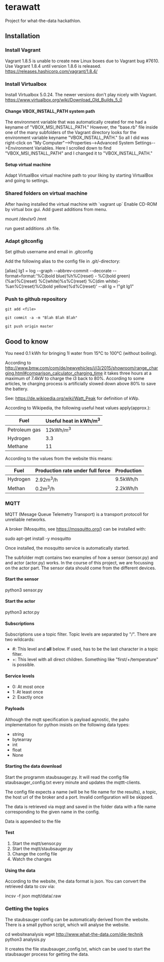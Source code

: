 # terawatt
Project for what-the-data hackathlon.


## Installation

### Install Vagrant

Vagrant 1.8.5 is unable to create new Linux boxes due to Vagrant bug #7610. 
Use Vagrant 1.8.4 until version 1.8.6 is released.
https://releases.hashicorp.com/vagrant/1.8.4/

### Install Virtualbox

Install Virtualbox 5.0.24. The newer versions don't play nicely with Vagrant.
https://www.virtualbox.org/wiki/Download_Old_Builds_5_0

#### Change VBOX_INSTALL_PATH system path

The environment variable that was automatically created for me had a keyname of "VBOX_MSI_INSTALL_PATH." However, the "base.rb" file inside one of the many subfolders of the Vagrant directory looks for the environment variable keyname "VBOX_INSTALL_PATH." So all I did was right-click on "My Computer"-->Properties-->Advanced System Settings-->Environment Variables. Here I scrolled down to find "VBOX_MSI_INSTALL_PATH" and I changed it to "VBOX_INSTALL_PATH."

#### Setup virtual machine

Adapt VirtualBox virtual machine path to your liking by starting VirtualBox and going to settings.

### Shared folders on virtual machine

After having installed the virtual machine with ´vagrant up´
Enable CD-ROM by virtual box gui. 
Add guest additions from menu. 

  mount /dev/sr0 /mnt

run guest additions .sh file.

### Adapt gitconfig ###

Set github username and email in .gitconfig

Add the following alias to the config file in .git/-directory:

  [alias]
    lg1 = log --graph --abbrev-commit --decorate --format=format:'%C(bold blue)%h%C(reset) - %C(bold green)(%ar)%C(reset) %C(white)%s%C(reset) %C(dim white)- %an%C(reset)%C(bold yellow)%d%C(reset)' --all
    lg = !"git lg1"

### Push to github repository

```git add <file>```

```git commit -a -m "Blah Blah Blah"```

```git push origin master```

## Good to know

You need 0.1 kWh for bringing 1l water from 15°C to 100°C (without boiling).

According to http://www.bmw.com/com/de/newvehicles/i/i3/2015/showroom/range_charging.html#comparison_calculator_charging_time it takes three hours at a maximum of 7.4kW to charge the i3 back to 80%. According to some articles, te charging process is artificially slowed down above 80% to save the battery.

See: https://de.wikipedia.org/wiki/Watt_Peak for definition of kWp.

According to Wikipedia, the following useful heat values apply(approx.):

|Fuel         |Useful heat in kWh/m<sup>3<sup>|
|-------------|-------------------------------|
|Petroleum gas|12kWh/m<sup>3</sup>            |
|Hydrogen     |3.3                            |
|Methane      |11                             |

According to the values from the website this means:

|Fuel         |Production rate under full force|Production|
|-------------|--------------------------------|----------|
|Hydrogen     |2.92m<sup>3</sup>/h             |9.5kWh/h  |
|Methan       |0.2m<sup>3</sup>/h              |2.2kWh/h  |

### MQTT

MQTT (Mesage Queue Telemetry Transport) is a transport protocoll for unreliable networks.

A broker (Mosquitto, see https://mosquitto.org/) can be installed with:

  sudo apt-get install -y mosquitto

Once installed, the mosquitto service is automatically started.

The subfolder mqtt contains two examples of how a sensor (sensor.py) and and actor (actor.py) works. In the course of this project, we are focussing on the actor part. The sensor data should come from the different devices.

#### Start the sensor

  python3 sensor.py

#### Start the actor

  python3 actor.py

#### Subscriptions

Subscriptions use a topic filter. Topic levels are separated by "/". There are two wildcards:

* #: This level and **all** below. If used, has to be the last character in a topic filter.
* +: This level with all direct children. Something like "first/+/temperature" is possible.

#### Service levels

* 0: At most once
* 1: At least once
* 2: Exactly once

#### Payloads

Although the mqtt specification is payload agnostic, the paho implementation for python insists on the following data types:

* string
* bytearray
* int
* float
* None

#### Starting the data download

Start the programm staubsauger.py. It will read the config file staubsauger_config.txt every minute and updates the mqttt-clients.

The config file expects a name (will be he file name for the results), a topic, the host url of the broker and a port. Invalid configuration will be skipped.

The data is retrieved via mqqt and saved in the folder data with a file name corresponding to the given name in the config.

Data is appended to the file

#### Test

1. Start the mqtt/sensor.py
2. Start the mqtt/staubsauger.py
3. Change the config file
4. Watch the changes

#### Using the data

According to the website, the data format is json. You can convert the retrieved data to csv via:

  incsv -f json mqtt/data/<name>.raw

### Getting the topics

The staubsauger config can be automatically derived from the website. There is a small python script, which will analyse the website.

  cd websiteanalysis
  wget http://www.what-the-data.com/die-technik
  python3 analysis.py

It creates the file staubsauger_config.txt, which can be used to start the staubsauger process for getting the data.
